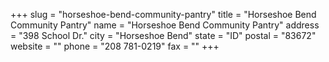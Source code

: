 +++
slug = "horseshoe-bend-community-pantry"
title = "Horseshoe Bend Community Pantry"
name = "Horseshoe Bend Community Pantry"
address = "398 School Dr."
city = "Horseshoe Bend"
state = "ID"
postal = "83672"
website = ""
phone = "208 781-0219"
fax = ""
+++
